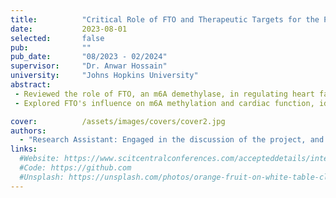 ```yaml
---
title:          "Critical Role of FTO and Therapeutic Targets for the Prevention of Heart Failure. "
date:           2023-08-01
selected:       false
pub:            ""
pub_date:       "08/2023 - 02/2024"
supervisor:     "Dr. Anwar Hossain"
university:     "Johns Hopkins University"
abstract:
 - Reviewed the role of FTO, an m6A demethylase, in regulating heart failure and other diseases.
 - Explored FTO's influence on m6A methylation and cardiac function, identifying potential therapeutic targets for heart failure based on genetic predisposition.

cover:          /assets/images/covers/cover2.jpg
authors:
  - "Research Assistant: Engaged in the discussion of the project, and wrote a part of the article."
links:
  #Website: https://www.scitcentralconferences.com/accepteddetails/international-conference-on-biomedical-and-cancer-research-2024/2711
  #Code: https://github.com
  #Unsplash: https://unsplash.com/photos/orange-fruit-on-white-table-cloth-ISX_imp8t1o
---
```

